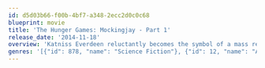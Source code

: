 ```yaml
---
id: d5d03b66-f00b-4bf7-a348-2ecc2d0c0c68
blueprint: movie
title: 'The Hunger Games: Mockingjay - Part 1'
release_date: '2014-11-18'
overview: 'Katniss Everdeen reluctantly becomes the symbol of a mass rebellion against the autocratic Capitol.'
genres: '[{"id": 878, "name": "Science Fiction"}, {"id": 12, "name": "Adventure"}, {"id": 53, "name": "Thriller"}]'
---
```

